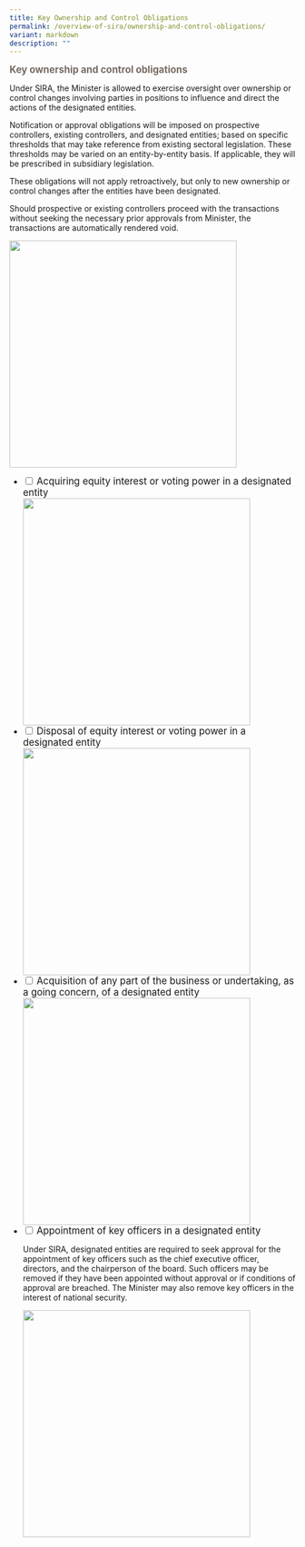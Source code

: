```yaml
---
title: Key Ownership and Control Obligations
permalink: /overview-of-sira/ownership-and-control-obligations/
variant: markdown
description: ""
---
```

<p><font color="766A62"><big><b> Key ownership and control obligations </b></big></font>

</p><p>Under SIRA, the Minister is allowed to exercise oversight over ownership or control changes involving parties in positions to influence and direct the actions of the designated entities. </p>
	
<p>Notification or approval obligations will be imposed on prospective controllers, existing controllers, and designated entities; based on specific thresholds that may take reference from existing sectoral legislation. These thresholds may be varied on an entity-by-entity basis. If applicable, they will be prescribed in subsidiary legislation.</p>
	
<p>These obligations will not apply retroactively, but only to new ownership or control changes after the entities have been designated.</p>

<p> Should prospective or existing controllers proceed with the transactions without seeking the necessary prior approvals from Minister, the transactions are automatically rendered void. </p>
<img width="400" alt="" src="/images/ownership_and_control_obligations.jpg"> <p></p>

<ul class="jekyllcodex_accordion">
<li><input type="checkbox" id="accordion1"> 
<label for="accordion1"> <big> Acquiring equity interest or voting power in a designated entity</big> </label> <div>
<img width="400" alt="" src="/images/Acquiring_Interest.jpg">
</div></li>
	
<li><input type="checkbox" id="accordion2">  
<label for="accordion2"><big>Disposal of equity interest or voting power in a designated entity</big></label><div>
<img width="400" alt="" src="/images/Disposal_of_Interest.jpg">
</div></li>  

<li><input type="checkbox" id="accordion3">  
<label for="accordion3"><big>Acquisition of any part of the business or undertaking, as a going concern, of a designated entity</big></label><div>
<img width="400" alt="" src="/images/Acquisition.jpg">
</div></li>  

<li><input type="checkbox" id="accordion4">  
	<label for="accordion4"><big>Appointment of key officers in a designated entity</big></label>
<div><p>
Under SIRA, designated entities are required to seek approval for the appointment of key officers such as the chief executive officer, directors, and the chairperson of the board. Such officers may be removed if they have been appointed without approval or if conditions of approval are breached. The Minister may also remove key officers in the interest of national security.</p>
<img width="400" alt="" src="/images/Appt_of_Key_Officers.jpg">
</div></li>  
</ul>